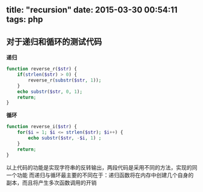 title: "recursion"
date: 2015-03-30 00:54:11
tags: php
---

## 对于递归和循环的测试代码

**递归**

```php
function reverse_r($str) {
    if(strlen($str) > 0) {
        reverse_r(substr($str, 1));
    }   
    echo substr($str, 0, 1);
    return;
}
```

**循环**
```php
function reverse_i($str) {
    for($i = 1; $i <= strlen($str); $i++) {
        echo substr($str, -$i, 1) ;
    }       
    return;
}
```

以上代码的功能是实现字符串的反转输出，两段代码是采用不同的方法，实现的同一个功能
而递归与循环最主要的不同在于：递归函数将在内存中创建几个自身的副本，而且将产生多次函数调用的开销
